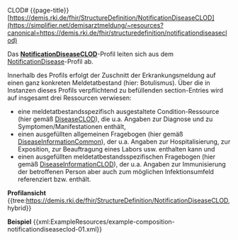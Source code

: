 CLOD# {{page-title}}
[https://demis.rki.de/fhir/StructureDefinition/NotificationDiseaseCLOD](https://simplifier.net/demisarztmeldung/~resources?canonical=https://demis.rki.de/fhir/structuredefinition/notificationdiseaseclod)

Das **[NotificationDiseaseCLOD](https://simplifier.net/demisarztmeldung/~resources?canonical=https://demis.rki.de/fhir/structuredefinition/notificationdiseaseclod)**-Profil leiten sich aus dem [NotificationDisease](https://simplifier.net/demisarztmeldung/~resources?canonical=https://demis.rki.de/fhir/structuredefinition/notificationdisease)-Profil ab.

Innerhalb des Profils erfolgt der Zuschnitt der Erkrankungsmeldung auf einen ganz konkreten Meldetatbestand (hier: Botulismus). Über die in Instanzen dieses Profils verpflichtend zu befüllenden section-Entries wird auf insgesamt drei Ressourcen verwiesen:

- eine meldetatbestandsspezifisch ausgestaltete Condition-Ressource (hier gemäß [DiseaseCLOD](https://simplifier.net/demisarztmeldung/~resources?canonical=https://demis.rki.de/fhir/structuredefinition/diseaseclod)), die u.a. Angaben zur Diagnose und zu Symptomen/Manifestationen enthält,
- einen ausgefüllten allgemeinen Fragebogen (hier gemäß [DiseaseInformationCommon](https://simplifier.net/demisarztmeldung/~resources?canonical=https://demis.rki.de/fhir/structuredefinition/diseaseinformationcommon)), der u.a. Angaben zur Hospitalisierung, zur Exposition, zur Beauftragung eines Labors usw. enthalten kann und
- einen ausgefüllten meldetatbestandsspezifischen Fragebogen (hier gemäß [DiseaseInformationCLOD](https://simplifier.net/demisarztmeldung/~resources?canonical=https://demis.rki.de/fhir/structuredefinition/diseaseinformationclod&category=Profile&sortBy=RankScore_desc)), der u.a. Angaben zur Immunisierung der betroffenen Person aber auch zum möglichen Infektionsumfeld referenziert bzw. enthält.

**Profilansicht**
{{tree:https://demis.rki.de/fhir/StructureDefinition/NotificationDiseaseCLOD, hybrid}}

**Beispiel**
{{xml:ExampleResources/example-composition-notificationdiseaseclod-01.xml}}
